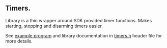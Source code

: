 ## Timers.

Library is a thin wrapper around SDK provided timer functions. 
Makes starting, stopping and disarming timers easier.

See [example program](../../examples/timers) and library documentation in 
[timers.h](include/timers.h) header file for more details.
